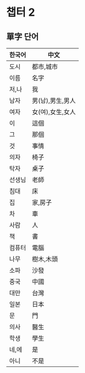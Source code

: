 챕터 2
===========================
## 單字  단어

|한국어|中文|
|---|---
|도시|都市,城市|
|이름|名字|
|저,나|我|
|남자|男(남),男生,男人|
|여자|女(여),女生,女人|
|이|這個|
|그|那個|
|것|事情|
|의자|椅子|
|탁자|桌子|
|선생님|老師|
|침대|床|
|집|家,房子|
|차|車|
|사람|人|
|책|書|
|컴퓨터|電腦|
|나무|樹木,木頭|
|소파|沙發|
|중국|中國|
|대만|台灣|
|일본|日本|
|문|門|
|의사|醫生|
|학생|學生|
|네,에|是|
|아니|不是|


